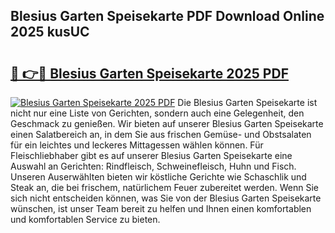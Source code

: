 ## Blesius Garten Speisekarte PDF Download Online 2025 kusUC

# <h2><a href="http://gc8l3ky.nevu.top/?p=Blesius+Garten+Speisekarte">🔗 👉🔴 Blesius Garten Speisekarte 2025 PDF</a></h2>

[![Blesius Garten Speisekarte 2025 PDF](https://i.imgur.com/dBaPXMq.png)](http://gc8l3ky.nevu.top/?p=Blesius+Garten+Speisekarte)
Die Blesius Garten Speisekarte ist nicht nur eine Liste von Gerichten, sondern auch eine Gelegenheit, den Geschmack zu genießen. Wir bieten auf unserer Blesius Garten Speisekarte einen Salatbereich an, in dem Sie aus frischen Gemüse- und Obstsalaten für ein leichtes und leckeres Mittagessen wählen können. Für Fleischliebhaber gibt es auf unserer Blesius Garten Speisekarte eine Auswahl an Gerichten: Rindfleisch, Schweinefleisch, Huhn und Fisch. Unseren Auserwählten bieten wir köstliche Gerichte wie Schaschlik und Steak an, die bei frischem, natürlichem Feuer zubereitet werden. Wenn Sie sich nicht entscheiden können, was Sie von der Blesius Garten Speisekarte wünschen, ist unser Team bereit zu helfen und Ihnen einen komfortablen und komfortablen Service zu bieten.
